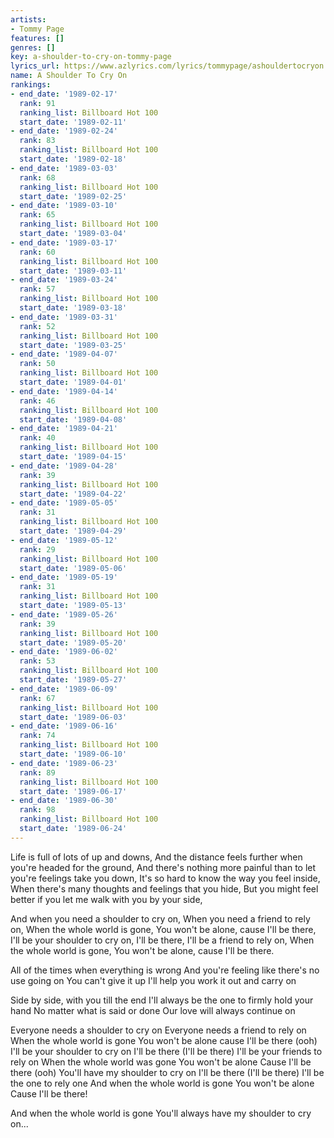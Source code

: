 ```yaml
---
artists:
- Tommy Page
features: []
genres: []
key: a-shoulder-to-cry-on-tommy-page
lyrics_url: https://www.azlyrics.com/lyrics/tommypage/ashouldertocryon.html
name: A Shoulder To Cry On
rankings:
- end_date: '1989-02-17'
  rank: 91
  ranking_list: Billboard Hot 100
  start_date: '1989-02-11'
- end_date: '1989-02-24'
  rank: 83
  ranking_list: Billboard Hot 100
  start_date: '1989-02-18'
- end_date: '1989-03-03'
  rank: 68
  ranking_list: Billboard Hot 100
  start_date: '1989-02-25'
- end_date: '1989-03-10'
  rank: 65
  ranking_list: Billboard Hot 100
  start_date: '1989-03-04'
- end_date: '1989-03-17'
  rank: 60
  ranking_list: Billboard Hot 100
  start_date: '1989-03-11'
- end_date: '1989-03-24'
  rank: 57
  ranking_list: Billboard Hot 100
  start_date: '1989-03-18'
- end_date: '1989-03-31'
  rank: 52
  ranking_list: Billboard Hot 100
  start_date: '1989-03-25'
- end_date: '1989-04-07'
  rank: 50
  ranking_list: Billboard Hot 100
  start_date: '1989-04-01'
- end_date: '1989-04-14'
  rank: 46
  ranking_list: Billboard Hot 100
  start_date: '1989-04-08'
- end_date: '1989-04-21'
  rank: 40
  ranking_list: Billboard Hot 100
  start_date: '1989-04-15'
- end_date: '1989-04-28'
  rank: 39
  ranking_list: Billboard Hot 100
  start_date: '1989-04-22'
- end_date: '1989-05-05'
  rank: 31
  ranking_list: Billboard Hot 100
  start_date: '1989-04-29'
- end_date: '1989-05-12'
  rank: 29
  ranking_list: Billboard Hot 100
  start_date: '1989-05-06'
- end_date: '1989-05-19'
  rank: 31
  ranking_list: Billboard Hot 100
  start_date: '1989-05-13'
- end_date: '1989-05-26'
  rank: 39
  ranking_list: Billboard Hot 100
  start_date: '1989-05-20'
- end_date: '1989-06-02'
  rank: 53
  ranking_list: Billboard Hot 100
  start_date: '1989-05-27'
- end_date: '1989-06-09'
  rank: 67
  ranking_list: Billboard Hot 100
  start_date: '1989-06-03'
- end_date: '1989-06-16'
  rank: 74
  ranking_list: Billboard Hot 100
  start_date: '1989-06-10'
- end_date: '1989-06-23'
  rank: 89
  ranking_list: Billboard Hot 100
  start_date: '1989-06-17'
- end_date: '1989-06-30'
  rank: 98
  ranking_list: Billboard Hot 100
  start_date: '1989-06-24'
---
```


Life is full of lots of up and downs,
And the distance feels further when you're headed for the ground,
And there's nothing more painful than to let you're feelings take you down,
It's so hard to know the way you feel inside,
When there's many thoughts and feelings that you hide,
But you might feel better if you let me walk with you by your side,

And when you need a shoulder to cry on,
When you need a friend to rely on,
When the whole world is gone,
You won't be alone, cause I'll be there,
I'll be your shoulder to cry on,
I'll be there,
I'll be a friend to rely on,
When the whole world is gone,
You won't be alone, cause I'll be there.

All of the times when everything is wrong
And you're feeling like there's no use going on
You can't give it up
I'll help you work it out and carry on

Side by side, with you till the end
I'll always be the one to firmly hold your hand
No matter what is said or done
Our love will always continue on

Everyone needs a shoulder to cry on
Everyone needs a friend to rely on
When the whole world is gone
You won't be alone cause I'll be there (ooh)
I'll be your shoulder to cry on
I'll be there (I'll be there)
I'll be your friends to rely on
When the whole world was gone
You won't be alone
Cause I'll be there (ooh)
You'll have my shoulder to cry on
I'll be there (I'll be there)
I'll be the one to rely one
And when the whole world is gone
You won't be alone
Cause I'll be there!

And when the whole world is gone
You'll always have my shoulder to cry on...



